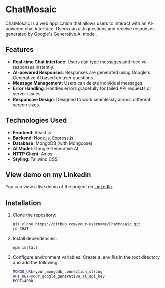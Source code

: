 # ChatMosaic

ChatMosaic is a web application that allows users to interact with an AI-powered chat interface. Users can ask questions and receive responses generated by Google's Generative AI model.

## Features

- **Real-time Chat Interface**: Users can type messages and receive responses instantly.
- **AI-powered Responses**: Responses are generated using Google's Generative AI based on user questions.
- **Message Management**: Users can delete individual messages.
- **Error Handling**: Handles errors gracefully for failed API requests or server issues.
- **Responsive Design**: Designed to work seamlessly across different screen sizes.

## Technologies Used

- **Frontend**: React.js
- **Backend**: Node.js, Express.js
- **Database**: MongoDB (with Mongoose)
- **AI Model**: Google Generative AI
- **HTTP Client**: Axios
- **Styling**: Tailwind CSS

## View demo on my Linkedin 
You can view a live demo of the project on [LinkedIn](https://www.linkedin.com/posts/keshavkumar001_chatmosaic-ai-reactjs-activity-7213555295443116032-LKtY?utm_source=share&utm_medium=member_desktop).

## Installation

1. Clone the repository:

   ```bash
   git clone https://github.com/your-username/ChatMosaic.git
   cd CHAT
   
2. Install dependencies:
   
    ```bash
   npm install
    
3. Configure environment variables:
   Create a .env file in the root directory and add the following:
     ```bash
    MONGO_URL=your_mongodb_connection_string
    API_KEY=your_google_generative_ai_api_key
    PORT=4000
   

